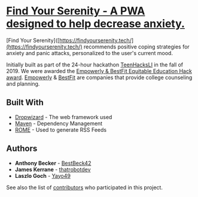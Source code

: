 # [Find Your Serenity - A PWA designed to help decrease anxiety.](https://findyourserenity.tech/)

[Find Your Serenity]([https://findyourserenity.tech/](https://findyourserenity.tech/) recommends positive coping strategies for anxiety and panic attacks, personalized to the user's current mood.

Initially built as part of the 24-hour hackathon [TeenHacksLI](https://teenhacksli.com/) in the fall of 2019. We were awarded the [Empowerly & BestFit Equitable Education Hack award](https://devpost.com/software/serenity-xj6bhw). [Empowerly](https://www.empowerly.com/) & [BestFit](https://best-fit.app/) are companies that provide college counseling and planning.

## Built With

* [Dropwizard](http://www.dropwizard.io/1.0.2/docs/) - The web framework used
* [Maven](https://maven.apache.org/) - Dependency Management
* [ROME](https://rometools.github.io/rome/) - Used to generate RSS Feeds

## Authors

* **Anthony Becker** - [BestBeck42](https://github.com/BestBeck42)
* **James Kerrane** - [thatrobotdev](https://github.com/thatrobotdev)
* **Laszlo Goch** - [Yayo49](https://github.com/Yayo49)

See also the list of [contributors](https://github.com/thatrobotdev/find-your-serenity/contributors) who participated in this project.
